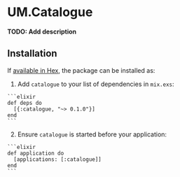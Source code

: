 # UM.Catalogue

**TODO: Add description**

## Installation

If [available in Hex](https://hex.pm/docs/publish), the package can be installed as:

  1. Add `catalogue` to your list of dependencies in `mix.exs`:

    ```elixir
    def deps do
      [{:catalogue, "~> 0.1.0"}]
    end
    ```

  2. Ensure `catalogue` is started before your application:

    ```elixir
    def application do
      [applications: [:catalogue]]
    end
    ```

